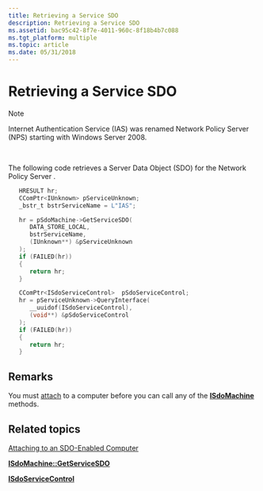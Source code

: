 ```yaml
---
title: Retrieving a Service SDO
description: Retrieving a Service SDO
ms.assetid: bac95c42-8f7e-4011-960c-8f18b4b7c088
ms.tgt_platform: multiple
ms.topic: article
ms.date: 05/31/2018
---
```


# Retrieving a Service SDO

> [!Note]  
> Internet Authentication Service (IAS) was renamed Network Policy Server (NPS) starting with Windows Server 2008.

 

The following code retrieves a Server Data Object (SDO) for the Network Policy Server .


```C++
   HRESULT hr;
   CComPtr<IUnknown> pServiceUnknown;
   _bstr_t bstrServiceName = L"IAS";

   hr = pSdoMachine->GetServiceSDO(
      DATA_STORE_LOCAL,
      bstrServiceName,
      (IUnknown**) &pServiceUnknown
   );
   if (FAILED(hr))
   {
      return hr;
   }

   CComPtr<ISdoServiceControl>  pSdoServiceControl;
   hr = pServiceUnknown->QueryInterface(
      __uuidof(ISdoServiceControl),
      (void**) &pSdoServiceControl
   );
   if (FAILED(hr))
   {
      return hr;
   }
```



## Remarks

You must [attach](https://docs.microsoft.com/windows/desktop/Nps/sdo-attaching-to-an-sdo-enabled-computer) to a computer before you can call any of the [**ISdoMachine**](https://docs.microsoft.com/windows/desktop/api/sdoias/nn-sdoias-isdomachine) methods.

## Related topics

<dl> <dt>

[Attaching to an SDO-Enabled Computer](https://docs.microsoft.com/windows/desktop/Nps/sdo-attaching-to-an-sdo-enabled-computer)
</dt> <dt>

[**ISdoMachine::GetServiceSDO**](https://docs.microsoft.com/windows/desktop/api/sdoias/nf-sdoias-isdomachine-getservicesdo)
</dt> <dt>

[**ISdoServiceControl**](https://docs.microsoft.com/windows/desktop/api/sdoias/nn-sdoias-isdoservicecontrol)
</dt> </dl>

 

 




